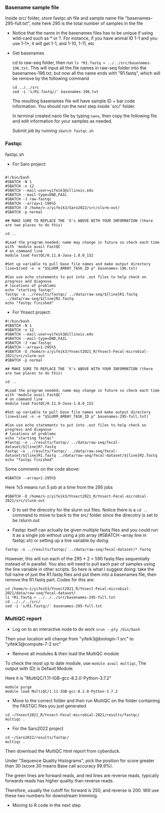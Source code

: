 ### Basename sample file

Inside src/ folder, store fastqc.sh file and sample name file "basenames-295-full.txt", note here 295 is the total number of samples in the file

- Notice that the name in the basenames files has to be unique if using wild-card such as \* or ?.
  For instance, if you have animal ID 1-1 and you use 1-1\*, it will get 1-1, and 1-10, 1-11, etc

- Get basenames

  cd to raw-seq folder, then run `ls *R1.fastq > ../../src/basenames-196.txt`. This will input all the file names in raw-seq folder into the basenames-196.txt, but now all the name ends with "R1.fastq", which will be remove by the following command

  ```
  cd ../../src
  sed -i 's/R1.fastq//' basenames-196.txt
  ```

  The resulting basenames file will have sample ID + bar code information. You should run the next step inside `src/' folder.

  In terminal created nano file by typing `nano`, then copy the following file and edit information for your samples as needed.

  Submit job by running `sbatch fastqc.sh`

### Fastqc

fastqc.sh

- For Saro project:

```

#!/bin/bash
#SBATCH -N 1
#SBATCH -n 12
#SBATCH --mail-user=yifeik3@illinois.edu
#SBATCH --mail-type=END,FAIL
#SBATCH -J raw-fastqc
#SBATCH --array=1-196%5
#SBATCH -D /home/n-z/yifeik3/Saro2022/src/slurm-out/
#SBATCH -p normal

## MAKE SURE TO REPLACE THE 'X's ABOVE WITH YOUR INFORMATION (there are two places to do this)

cd ..

#Load the program needed; name may change in future so check each time with 'module avail FastQC'
# on command line
module load FastQC/0.11.8-Java-1.8.0_152

#Set up variable to pull base file names and make output directory
line=$(sed -n -e "$SLURM_ARRAY_TASK_ID p" basenames-196.txt)

#Can use echo statements to put into .out files to help check on progress and diagnose
# locations of problems
echo "starting fastqc"
fastqc -o ../results/fastqc/ ../data/raw-seq/${line}R1.fastq ../data/raw-seq/${line}R2.fastq
echo "fastqc finished"

```

- For Ynsect project:

```
#!/bin/bash
#SBATCH -N 1
#SBATCH -n 12
#SBATCH --mail-user=yifeik3@illinois.edu
#SBATCH --mail-type=END,FAIL
#SBATCH -J raw-fastqc
#SBATCH --array=1-295%5
#SBATCH -D /home/n-z/yifeik3/Ynsect2021_R/Ynsect-Fecal-microbial-2021/src/slurm-out
#SBATCH -p normal

## MAKE SURE TO REPLACE THE 'X's ABOVE WITH YOUR INFORMATION (there are two places to do this)

cd ..

#Load the program needed; name may change in future so check each time with 'module avail FastQC'
# on command line
module load FastQC/0.11.8-Java-1.8.0_152

#Set up variable to pull base file names and make output directory
line=$(sed -n -e "$SLURM_ARRAY_TASK_ID p" basenames-295-full.txt)

#Can use echo statements to put into .out files to help check on progress and diagnose
# locations of problems
echo "starting fastqc"
#fastqc -o ../results/fastqc/ ../data/raw-seq/fecal-dataset/${line}R?.fastq
fastqc -o ../results/fastqc/ ../data/raw-seq/fecal-dataset/${line}R1.fastq ../data/raw-seq/fecal-dataset/${line}R2.fastq
echo "fastqc finished"

```

Some comments on the code above:

```
#SBATCH --array=1-295%5
```

Here %5 means run 5 job at a time from the 295 jobs

```
#SBATCH -D /home/n-z/yifeik3/Ynsect2021_R/Ynsect-Fecal-microbial-2021/src/slurm-out
```

- D to set the direcotry for the slurm out files. Notice there is a `cd ..` command to move to back to the src/ folder since the direcotry is set to be /slurm.out

- Fastqc itself can actually be given multiple fastq files and you could run it as a single job without using a job array (#SBATCH –array line in fastqc.sh) or setting up a line variable by doing:

`fastqc -o ../results/fastqc/ ../data/raw-seq/fecal-dataset/*.fastq`

However, this will run each of the 295 \* 2 = 590 fastq files sequentially instead of in parallel. You also will need to pull each pair of samples using the line variable in other scripts. So here is what I suggest doing: take the full name of just the R1.fastq files and put them into a basenames file, then remove the R1.fastq part. Codes for this are:

```
cd /home/n-z/yifeik3/Ynsect2021_R/Ynsect-Fecal-microbial-2021/data/raw-seq/fecal-dataset/
ls *R1.fastq > ../../../src/basenames-295-full.txt
cd ../../../src/
sed -i 's/R1.fastq//' basenames-295-full.txt
```

### MultiQC report

- Log on to an interactive node to do work
  `srun --pty /bin/bash`

Then your location will change from "yifeik3@biologin-1 src" to "yifeik3@compute-7-2 src"

- Remove all modules & then load the MultiQC module

To check the most up to date module, use `module avail multiqc`, The output with (D) is Default Module.

Here it is "MultiQC/1.11-IGB-gcc-8.2.0-Python-3.7.2"

```
module purge
module load MultiQC/1.11-IGB-gcc-8.2.0-Python-3.7.2
```

- Move to the correct folder and then run MultiQC on the folder containing the FASTQC files you just generated

```
cd ~/Ynsect2021_R/Ynsect-Fecal-microbial-2021/results/fastqc/
multiqc .
```

- For the Saro2022 project

```
cd ~/Saro2022/results/fastqc/
multiqc .
```

Then download the MultiQC html report from cyberduck.

Under "Sequence Quality Histograms", pick the position for score greater than 30 (score 30 means Base call accuracy 99.9%).

The green lines are forward reads, and red lines are reverse reads, typically forwards reads has higher quality than reverse reads.

Therefore, usually the cutoff for forward is 250, and reverse is 200. Will use these two numbers for downstream trimming.

- Moving to R code in the next step
